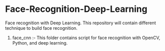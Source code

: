 # Face-Recognition-Deep-Learning
Face recognition with Deep Learning.  This repository will contain different technique to build face recognition.


1) face_cnn :- This folder contains script for face recognition with OpenCV, Python, and deep learning.
